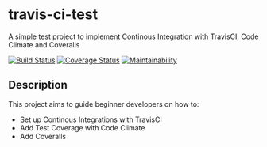 # travis-ci-test

A simple test project to implement Continous Integration with TravisCI, Code Climate and Coveralls

[![Build Status](https://travis-ci.com/Chrismarcel/travis-ci-test.svg?branch=develop)](https://travis-ci.com/Chrismarcel/travis-ci-test.svg?branch=develop)
[![Coverage Status](https://coveralls.io/repos/github/Chrismarcel/travis-ci-test/badge.svg?branch=develop)](https://coveralls.io/github/Chrismarcel/travis-ci-test?branch=develop)
[![Maintainability](https://api.codeclimate.com/v1/badges/a99a88d28ad37a79dbf6/maintainability)](https://codeclimate.com/github/codeclimate/codeclimate/maintainability)

## Description

This project aims to guide beginner developers on how to:

- Set up Continous Integrations with TravisCI
- Add Test Coverage with Code Climate
- Add Coveralls
